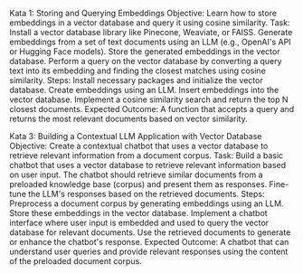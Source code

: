 
Kata 1: Storing and Querying Embeddings
Objective: Learn how to store embeddings in a vector database and query it using cosine similarity.
Task:
Install a vector database library like Pinecone, Weaviate, or FAISS.
Generate embeddings from a set of text documents using an LLM (e.g., OpenAI's API or Hugging Face models).
Store the generated embeddings in the vector database.
Perform a query on the vector database by converting a query text into its embedding and finding the closest matches using cosine similarity.
Steps:
Install necessary packages and initialize the vector database.
Create embeddings using an LLM.
Insert embeddings into the vector database.
Implement a cosine similarity search and return the top N closest documents.
Expected Outcome:
A function that accepts a query and returns the most relevant documents based on vector similarity.

Kata 3: Building a Contextual LLM Application with Vector Database
Objective: Create a contextual chatbot that uses a vector database to retrieve relevant information from a document corpus.
Task:
Build a basic chatbot that uses a vector database to retrieve relevant information based on user input.
The chatbot should retrieve similar documents from a preloaded knowledge base (corpus) and present them as responses.
Fine-tune the LLM's responses based on the retrieved documents.
Steps:
Preprocess a document corpus by generating embeddings using an LLM.
Store these embeddings in the vector database.
Implement a chatbot interface where user input is embedded and used to query the vector database for relevant documents.
Use the retrieved documents to generate or enhance the chatbot's response.
Expected Outcome:
A chatbot that can understand user queries and provide relevant responses using the content of the preloaded document corpus.

